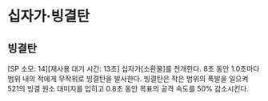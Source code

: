 # 십자가·빙결탄

## 빙결탄

[SP 소모: 14][재사용 대기 시간: 13초] 십자가[소환물]를 전개한다. 8초 동안 1.0초마다 범위 내의 적에게 무작위로 빙결탄을 발사한다. 빙결탄은 작은 범위의 폭발을 일으켜 521의 빙결 원소 대미지를 입히고 0.8초 동안 목표의 공격 속도를 50% 감소시킨다.
